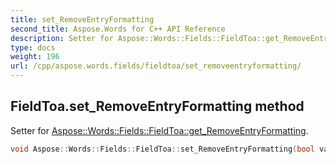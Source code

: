 ```yaml
---
title: set_RemoveEntryFormatting
second_title: Aspose.Words for C++ API Reference
description: Setter for Aspose::Words::Fields::FieldToa::get_RemoveEntryFormatting. 
type: docs
weight: 196
url: /cpp/aspose.words.fields/fieldtoa/set_removeentryformatting/
---
```

## FieldToa.set_RemoveEntryFormatting method


Setter for [Aspose::Words::Fields::FieldToa::get_RemoveEntryFormatting](../get_removeentryformatting/).

```cpp
void Aspose::Words::Fields::FieldToa::set_RemoveEntryFormatting(bool value)
```

